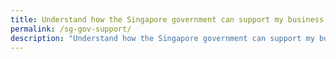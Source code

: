 ```yaml
---
title: Understand how the Singapore government can support my business
permalink: /sg-gov-support/
description: "Understand how the Singapore government can support my business "
---
```

